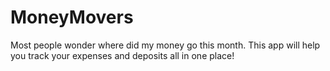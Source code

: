 # MoneyMovers
Most people wonder where did my money go this month. This app will help you track your expenses and deposits all in one place!
